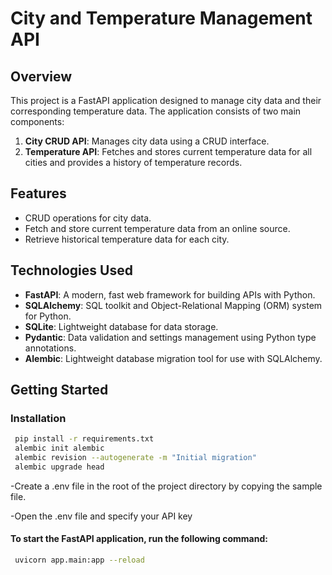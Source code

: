# City and Temperature Management API

## Overview

This project is a FastAPI application designed to manage city data and their corresponding temperature data. The application consists of two main components:

1. **City CRUD API**: Manages city data using a CRUD interface.
2. **Temperature API**: Fetches and stores current temperature data for all cities and provides a history of temperature records.

## Features

- CRUD operations for city data.
- Fetch and store current temperature data from an online source.
- Retrieve historical temperature data for each city.

## Technologies Used

- **FastAPI**: A modern, fast web framework for building APIs with Python.
- **SQLAlchemy**: SQL toolkit and Object-Relational Mapping (ORM) system for Python.
- **SQLite**: Lightweight database for data storage.
- **Pydantic**: Data validation and settings management using Python type annotations.
- **Alembic**: Lightweight database migration tool for use with SQLAlchemy.


## Getting Started

### Installation

   ```bash
    pip install -r requirements.txt
    alembic init alembic
    alembic revision --autogenerate -m "Initial migration"
    alembic upgrade head
```
-Create a .env file in the root of the project directory by copying the sample file.

-Open the .env file and specify your API key

#### To start the FastAPI application, run the following command:
   ```bash
    uvicorn app.main:app --reload
```




